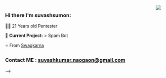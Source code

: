 <img align='right' src="https://github-readme-stats.vercel.app/api?username=suvashsumon&show_icons=true">

### Hi there I'm suvashsumon:


  
  
👨‍💻 21 Years old Pentester 

🚧 **Current Project:** > Spam Bot

⭐️ From [Swagkarna](https://github.com/suvashsumon)
### Contact ME   :     suvashkumar.naogaon@gmail.com


-->
